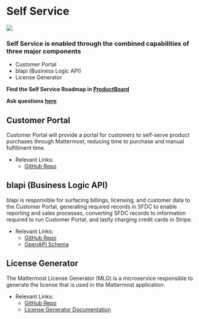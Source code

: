 # Self Service

![](../../.gitbook/assets/self-service.png)

### Self Service is enabled through the combined capabilities of three major components

* Customer Portal
* blapi \(Business Logic API\)
* License Generator

**Find the Self Service Roadmap in [ProductBoard](	
https://mattermost.productboard.com/roadmap/1657337-customer-portal-roadmap)**

**Ask questions [here](https://community.mattermost.com/private-core/channels/customer-portal)**

## Customer Portal

Customer Portal will provide a portal for customers to self-serve product purchases through Mattermost, reducing time to purchase and manual fulfillment time.

* Relevant Links:
  * [GitHub Repo](https://github.com/mattermost/customer-web-server)


## blapi \(Business Logic API\)

blapi is responsible for surfacing billings, licensing, and customer data to the Customer Portal, generating required records in SFDC to enable reporting and sales processes, converting SFDC records to information required to run Customer Portal, and lastly charging credit cards in Stripe.

* Relevant Links:
  * [GitHub Repo](https://github.com/mattermost/blapi)
  * [OpenAPI Schema](https://github.com/mattermost/blapi/blob/master/openapi.json)

## License Generator

The Mattermost License Generator \(MLG\) is a microservice responsible to generate the license that is used in the Mattermost application.

* Relevant Links:
  * [GitHub Repo](https://github.com/mattermost/license-generator)
  * [License Generator Documentation](https://docs.google.com/document/d/1GsAAQR9Cpmtj46PhSJNuHXpxRUzk4dWUyvvd6B4UT9M/edit?usp=sharing)

